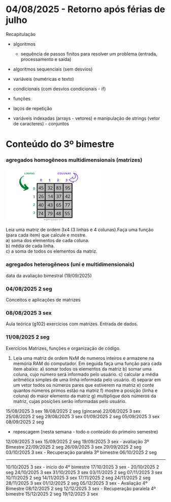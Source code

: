# 04/08/2025 - Retorno após férias de julho

Recapitulação
- algoritmos
  - sequência de passos finitos para resolver um problema (entrada, processamento e saída)

- algoritmos sequenciais (sem desvios)
- variáveis (numéricas e texto)
- condicionais (com desvios condicionais - if)
- funções
- laços de repetição
- variáveis indexadas (arrays - vetores) e manipulação de strings (vetor de caracteres) - conjuntos

# Conteúdo do 3º bimestre

### agregados homogêneos multidimensionais (matrizes)
![alt text](matrizBidimensional.png)

 <p>Leia uma matriz de ordem 3x4 (3 linhas e 4 colunas).Faça uma
        função (para cada item) que calcule e mostre.<br>
        a) soma dos elementos de cada coluna.<br>
        b) média de cada linha.<br>
        c) a soma de todos os elementos da matriz.<br></p>



### agregados heterogêneos (uni e multidimensionais)


data da avaliação bimestral (19/09/2025)


### 04/08/2025		2	seg
Conceitos e aplicações de matrizes

### 08/08/2025		3	sex
Aula teórica (g102) exercícios com matrizes. Entrada de dados.


### 11/08/2025		2	seg
Exercícios
Matrizes, funções e organização de código.

1) Leia uma matriz de ordem NxM de numeros inteiros e armazene na memória RAM do computador. Em seguida faça uma função para cada item abaixo:
a) somar todos os elementos da matriz
b) somar uma coluna, cujo número será informado pelo usuário.
c) calcular a média aritmética simples de uma linha informada pelo usuário.
d) separar em um vetor todos os números pares que estiverem na matriz
e) conte quantos números primos estão na matriz
f) mostre a posição (linha e coluna) do maior elemento da matriz
g) multiplique dois números da matriz, cujas posições serão informadas pelo usuário.


15/08/2025		3	sex
18/08/2025		2	seg (gincana)
22/08/2025		3	sex
25/08/2025		2	seg
29/08/2025		3	sex
01/09/2025		2	seg
05/09/2025		3	sex
08/09/2025		2	seg
 
 - repescagem (nesta semana - todo o conteúdo do primeiro semestre)
  
12/09/2025		3	sex
15/09/2025		2	seg
19/09/2025		3	sex - avaliação 3º Bimestre
22/09/2025		2	seg
26/09/2025		3	sex
29/09/2025		2	seg
03/10/2025		3	sex -	Recuperação paralela 3º bimestre
06/10/2025		2	seg


--- 

10/10/2025		3	sex -  inicio do 4º bimestre
17/10/2025		3	sex - 
20/10/2025		2	seg
24/10/2025		3	sex
31/10/2025		3	sex
03/11/2025		2	seg
07/11/2025		3	sex
10/11/2025		2	seg
14/11/2025		3	sex
17/11/2025		2	seg
24/11/2025		2	seg
28/11/2025		3	sex
01/12/2025		2	seg
05/12/2025		3	sex - Avaliação 4º Bimestre
08/12/2025		2	seg
12/12/2025		3	sex - Recuperação paralela 4º bimestre
15/12/2025		2	seg
19/12/2025		3	sex



